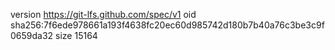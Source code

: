 version https://git-lfs.github.com/spec/v1
oid sha256:7f6ede978661a193f4638fc20ec60d985742d180b7b40a76c3be3c9f0659da32
size 15164
